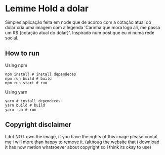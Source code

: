 # Lemme Hold a dolar
Simples aplicação feita em node que de acordo com a cotação atual do dolar cria uma imagem com a legenda
'Carinha que mora logo ali, me passa um R$ {cotação atual do dolar}'.
Inspirado num post que eu vi numa rede social.

## How to run
Using npm

    npm install # install dependeces
    npm run build # build
    npm run start # run

Using yarn

    yarn # install dependeces
    yarn build # build
    yarn run # run

## Copyright disclaimer 

I dot NOT own the image, if you have the rights of this image please contat me i will more than happy to remove it. (althoug the website that i download it has now metion whatsoever about copyright so i think its okay to use)